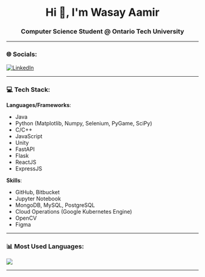 <h1 align="center">Hi 👋, I'm Wasay Aamir</h1>
<h3 align="center">Computer Science Student @ Ontario Tech University</h3>

---

### 🌐 Socials:
[![LinkedIn](https://img.shields.io/badge/LinkedIn-0077B5?logo=linkedin&logoColor=white)](https://www.linkedin.com/in/wasay-aamir-606b28161/)

---

### 💻 Tech Stack:
**Languages/Frameworks**:
- Java
- Python (Matplotlib, Numpy, Selenium, PyGame, SciPy)
- C/C++
- JavaScript
- Unity
- FastAPI
- Flask
- ReactJS
- ExpressJS

**Skills**:
- GitHub, Bitbucket
- Jupyter Notebook
- MongoDB, MySQL, PostgreSQL
- Cloud Operations (Google Kubernetes Engine)
- OpenCV
- Figma

---

### 📊 Most Used Languages:
![](https://github-readme-stats.vercel.app/api/top-langs/?username=WasayAamir&theme=dark&hide_border=false&include_all_commits=true&count_private=true&layout=compact)

---
